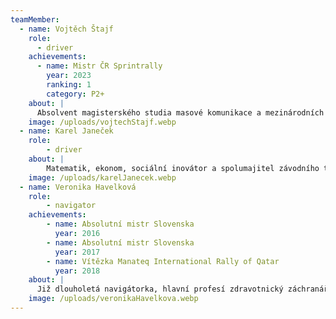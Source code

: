 ```yaml
---
teamMember:
  - name: Vojtěch Štajf
    role:
      - driver
    achievements:
      - name: Mistr ČR Sprintrally
        year: 2023
        ranking: 1
        category: P2+
    about: |
      Absolvent magisterského studia masové komunikace a mezinárodních studií FSV UK. V letech 2001-2002 zástupce továrního týmu Škoda motorsport v Mistrovství světa v rallye pro tisk, sportovní a motoristický novinář.
    image: /uploads/vojtechStajf.webp
  - name: Karel Janeček
    role:
        - driver
    about: |
        Matematik, ekonom, sociální inovátor a spolumajitel závodního týmu Racing21. Matematika ho provází celým životem a díky ní uspěl v minulosti také v byznysu. Peníze jsou pro něj energii, která má pomáhat tam, kde to má smysl. Proto také podporuje vědu, vzdělávání, umění, instituce i nadané jednotlivce a většinu svého času věnuje právě projektům, které mohou zlepšit atmosféru ve společnosti a její fungování. Dlouhodobě pomáhá naší společnosti, jak osobně, tak v rámci šesti nadací, které založil. Primárně se nyní zaměřuje na volební systém D21, ochranu svobody slova, práci s vědci v nadaci Science 21 a propagaci revoluční edukativní hry Mathesso. Příležitostně se také účastní automobilových soutěží v roli navigátora jezdce Vojtěcha Štajfa, se kterým soutěžní tým Racing21 založil v roce 2015.
    image: /uploads/karelJanecek.webp
  - name: Veronika Havelková
    role:
        - navigator
    achievements:
        - name: Absolutní mistr Slovenska
          year: 2016
        - name: Absolutní mistr Slovenska
          year: 2017
        - name: Vítězka Manateq International Rally of Qatar
          year: 2018
    about: |
      Již dlouholetá navigátorka, hlavní profesí zdravotnický záchranář ve Středočeském kraji.
    image: /uploads/veronikaHavelkova.webp
---
```

